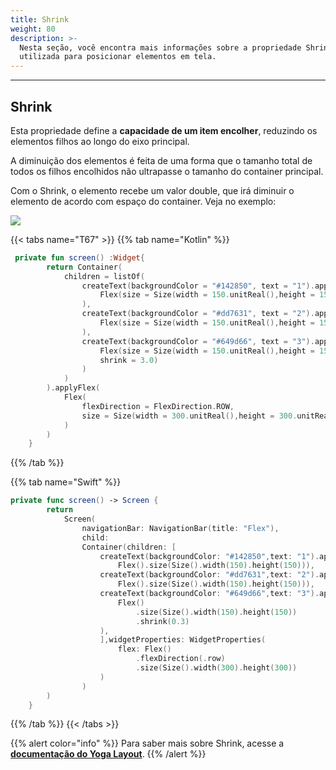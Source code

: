 ```yaml
---
title: Shrink
weight: 80
description: >-
  Nesta seção, você encontra mais informações sobre a propriedade Shrink
  utilizada para posicionar elementos em tela.
---
```


---

## Shrink

Esta propriedade define a **capacidade de um item encolher**, reduzindo os elementos filhos ao longo do eixo principal. 

A diminuição dos elementos é feita de uma forma que o tamanho total de todos os filhos encolhidos não ultrapasse o tamanho do container principal. 

Com o Shrink, o elemento recebe um valor double, que irá diminuir o elemento de acordo com espaço do container. Veja no exemplo: 

![](https://lh5.googleusercontent.com/30mBYNqNtZf0Lp1Zw4dr8dkZW5PsOtxqHtqkgbPLZNbU6g8xFs0QmGh5ip66WlU5cHSqtdBWduGuwrLGyGp2uYkkAw6GLXpaf-ZRNORNJywill9WCTZIlRAva9_s5G30MJCh-rOS)

{{< tabs name="T67" >}}
{{% tab name="Kotlin" %}}

```kotlin
 private fun screen() :Widget{
        return Container(
            children = listOf(
                createText(backgroundColor = "#142850", text = "1").applyFlex(
                    Flex(size = Size(width = 150.unitReal(),height = 150.unitReal()))
                ),
                createText(backgroundColor = "#dd7631", text = "2").applyFlex(
                    Flex(size = Size(width = 150.unitReal(),height = 150.unitReal()))
                ),
                createText(backgroundColor = "#649d66", text = "3").applyFlex(
                    Flex(size = Size(width = 150.unitReal(),height = 150.unitReal()),
                    shrink = 3.0)
                )
            )
        ).applyFlex(
            Flex(
                flexDirection = FlexDirection.ROW,
                size = Size(width = 300.unitReal(),height = 300.unitReal())
            )
        )
    }
```

{{% /tab %}}

{{% tab name="Swift" %}}
```swift
private func screen() -> Screen {
        return
            Screen(
                navigationBar: NavigationBar(title: "Flex"),
                child:
                Container(children: [
                    createText(backgroundColor: "#142850",text: "1").applyFlex(
                        Flex().size(Size().width(150).height(150))),
                    createText(backgroundColor: "#dd7631",text: "2").applyFlex(
                        Flex().size(Size().width(150).height(150))),
                    createText(backgroundColor: "#649d66",text: "3").applyFlex(
                        Flex()
                            .size(Size().width(150).height(150))
                            .shrink(0.3)
                    ),
                    ],widgetProperties: WidgetProperties(
                        flex: Flex()
                            .flexDirection(.row)
                            .size(Size().width(300).height(300))
                    )
                )
        )
    }
```
{{% /tab %}}
{{< /tabs >}}

{{% alert color="info" %}}
Para saber mais sobre Shrink, acesse a [**documentação do Yoga Layout**](https://yogalayout.com/docs/flex).
{{% /alert %}}
